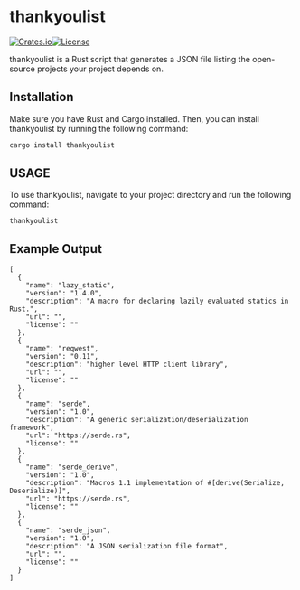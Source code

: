 # thankyoulist

[![Crates.io]()](https://crates.io/crates/thankyoulist)[![License]()](https://github.com/your-username/thankyoulist/blob/main/LICENSE)

thankyoulist is a Rust script that generates a JSON file listing the open-source projects your project depends on.

## Installation

Make sure you have Rust and Cargo installed. Then, you can install thankyoulist by running the following command:

```bash
cargo install thankyoulist
```

## USAGE

To use thankyoulist, navigate to your project directory and run the following command:

```
thankyoulist
```

## Example Output 

```
[
  {
    "name": "lazy_static",
    "version": "1.4.0",
    "description": "A macro for declaring lazily evaluated statics in Rust.",
    "url": "",
    "license": ""
  },
  {
    "name": "reqwest",
    "version": "0.11",
    "description": "higher level HTTP client library",
    "url": "",
    "license": ""
  },
  {
    "name": "serde",
    "version": "1.0",
    "description": "A generic serialization/deserialization framework",
    "url": "https://serde.rs",
    "license": ""
  },
  {
    "name": "serde_derive",
    "version": "1.0",
    "description": "Macros 1.1 implementation of #[derive(Serialize, Deserialize)]",
    "url": "https://serde.rs",
    "license": ""
  },
  {
    "name": "serde_json",
    "version": "1.0",
    "description": "A JSON serialization file format",
    "url": "",
    "license": ""
  }
]
```